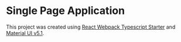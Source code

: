 # Single Page Application

This project was created using [React Webpack Typescript Starter](https://github.com/vikpe/react-webpack-typescript-starter) and [Material UI v5.1](https://mui.com/).